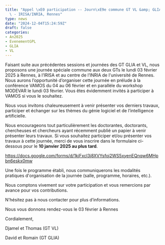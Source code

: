 ```yaml
---
title: "Appel \xE0 participation -- Journ\xE9e commune GT VL &amp; GLIA - lundi 03/02/2025\
  \ - IRISA/INRIA, Rennes"
type: news
date: "2024-12-04T15:24:59Z"
draft: false
categories:
- An2025
- EvenementGPL
- GLIA
- VL
---
```


Faisant suite aux précédentes sessions et journées des GT GLIA et VL, nous proposons une journée spéciale commune aux deux GTs le lundi 03 février 2025 à Rennes, à l’IRISA et au centre de l’INRIA de l'université de Rennes. Nous aurons l’opportunité d’organiser cette journée en prélude à la conférence VAMOS du 04 au 06 février et en parallèle du workshop MODEVAR le lundi 03 février. Vous êtes évidemment invités à participer à VAMOS si vous le souhaitez.

Nous vous invitons chaleureusement à venir présenter vos derniers travaux, participer et échanger sur les thèmes du génie logiciel et de l’intelligence artificielle.

Nous encourageons tout particulièrement les doctorantes, doctorants, chercheuses et chercheurs ayant récemment publié un papier à venir présenter leurs travaux. Si vous souhaitez participer et/ou présenter vos travaux à cette journée, merci de vous inscrire dans le formulaire ci-dessous pour le **10 janvier 2025 au plus tard**.

<https://docs.google.com/forms/d/1kjFxcl3j8XVYsfoj2WS5xyenEQnqw6MHpbn6eskx0mw>

Une fois le programme établi, nous communiquerons les modalités pratiques d'organisation de la journée (salle, programme, horaires, etc.).

Nous comptons vivement sur votre participation et vous remercions par avance pour vos contributions.

N'hésitez pas à nous contacter pour plus d’informations. 

Nous vous donnons rendez-vous le 03 février à Rennes

Cordialement,

Djamel et Thomas (GT VL)

David et Romain (GT GLIA)
